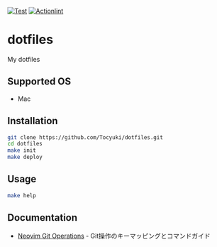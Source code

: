 [![Test](https://github.com/Tocyuki/dotfiles/actions/workflows/test.yml/badge.svg)](https://github.com/Tocyuki/dotfiles/actions/workflows/test.yml)
[![Actionlint](https://github.com/Tocyuki/dotfiles/actions/workflows/actionlint.yml/badge.svg)](https://github.com/Tocyuki/dotfiles/actions/workflows/actionlint.yml)

# dotfiles

My dotfiles

## Supported OS

- Mac

## Installation

```bash
git clone https://github.com/Tocyuki/dotfiles.git
cd dotfiles
make init
make deploy
```

## Usage

```bash
make help
```

## Documentation

- [Neovim Git Operations](docs/neovim-git-operations.md) - Git操作のキーマッピングとコマンドガイド

